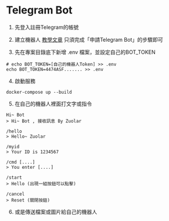 # Telegram Bot

1. 先登入註冊Telegram的帳號

2. 建立機器人 [教學文章](https://hackmd.io/QglPYeBDTi6pvr7PStWJ-Q#%E7%94%B3%E8%AB%8B-Telegram-Bot)
只須完成「申請Telegram Bot」的步驟即可

3. 先在專案目錄底下新增 .env 檔案，並設定自己的BOT_TOKEN
```shell
# echo BOT_TOKEN=[自己的機器人Token] >> .env
echo BOT_TOKEN=4474ASF....... >> .env
```

4. 啟動服務
```shell
docker-compose up --build
```

5. 在自己的機器人裡面打文字或指令
```telegram
Hi~ Bot
> Hi~ Bot , 接收訊息 By Zuolar

/hello
> Hello~ Zuolar

/myid
> Your ID is 1234567

/cmd [....]
> You enter [....]

/start
> Hello (出現一組按鈕可以點擊)

/cancel
> Reset (關閉按鈕)
```

6. 或是傳送檔案或圖片給自己的機器人
